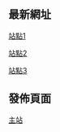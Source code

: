 ## 最新網址


[站點1](https://javmenu.com)

[站點2](https://avgod.club)

[站點3](https://kikiav.com)

## 發佈頁面

[主站](https://freejavbt.com)
